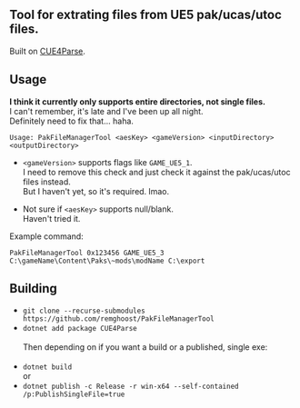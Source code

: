 ## Tool for extrating files from UE5 pak/ucas/utoc files.

Built on [CUE4Parse](https://github.com/FabianFG/CUE4Parse).


## Usage

**I think it currently only supports entire directories, not single files.** <br />I can't remember, it's late and I've been up all night.<br /> Definitely need to fix that... haha.

```
Usage: PakFileManagerTool <aesKey> <gameVersion> <inputDirectory> <outputDirectory>
```

- `<gameVersion>` supports flags like `GAME_UE5_1`. <br />
I need to remove this check and just check it against the pak/ucas/utoc files instead. <br />
But I haven't yet, so it's required. lmao.

- Not sure if `<aesKey>` supports null/blank. <br />
Haven't tried it.

Example command:

```
PakFileManagerTool 0x123456 GAME_UE5_3 C:\gameName\Content\Paks\~mods\modName C:\export
```


## Building
- `git clone --recurse-submodules https://github.com/remghoost/PakFileManagerTool`
- `dotnet add package CUE4Parse`
<br /> <br />
Then depending on if you want a build or a published, single exe:<br /><br />
- `dotnet build`<br />
or 
- `dotnet publish -c Release -r win-x64 --self-contained /p:PublishSingleFile=true`
